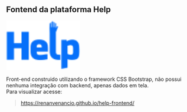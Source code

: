 <h2>Fontend da plataforma Help </h2>

<img width=200 src="img/logoblue.svg">

Front-end construido utilizando o framework CSS Bootstrap, não possui nenhuma integração com backend, apenas dados em tela. <br>
Para visualizar acesse: <br> 
<a><blockquote> https://renanvenancio.github.io/help-frontend/</a>
